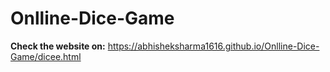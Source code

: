 # Onlline-Dice-Game
**Check the website on:**
https://abhisheksharma1616.github.io/Onlline-Dice-Game/dicee.html
